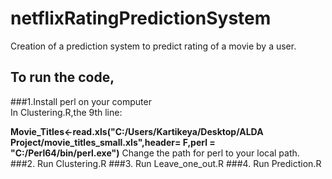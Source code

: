 # netflixRatingPredictionSystem
Creation of a prediction system to predict rating of a movie by a user.
## To run the code, 
###1.Install perl on your computer  
In Clustering.R,the 9th line:

**Movie_Titles<-read.xls("C:/Users/Kartikeya/Desktop/ALDA Project/movie_titles_small.xls",header= F,perl = "C:/Perl64/bin/perl.exe")**
Change the path for perl to your local path.
###2. Run Clustering.R
###3. Run Leave_one_out.R
###4. Run Prediction.R
